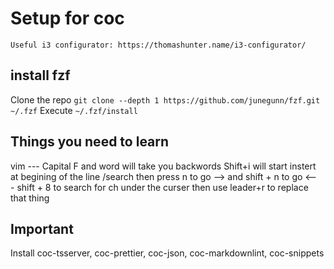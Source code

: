 # Setup for coc

`Useful i3 configurator: https://thomashunter.name/i3-configurator/`

## install fzf

Clone the repo `git clone --depth 1 https://github.com/junegunn/fzf.git ~/.fzf`
Execute `~/.fzf/install`

## Things you need to learn

vim ---
Capital F and word will take you backwords
Shift+i will start instert at begining of the line
/search then press n to go --> and shift + n to go <---
shift + 8 to search for ch under the curser
then use leader+r to replace that thing

## Important

Install coc-tsserver, coc-prettier, coc-json, coc-markdownlint, coc-snippets
